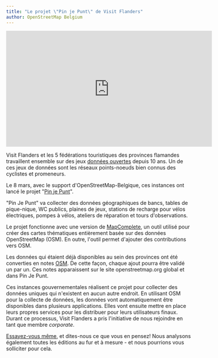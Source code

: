 ```yaml
---
title: "Le projet \"Pin je Punt\" de Visit Flanders"
author: OpenStreetMap Belgium
---
```


<div style="text-align: center;">
  <iframe width="560" height="315" src="https://www.youtube-nocookie.com/embed/7OtCK1_VsSI" title="YouTube video player" frameborder="0" allow="accelerometer; autoplay; clipboard-write; encrypted-media; gyroscope; picture-in-picture" allowfullscreen></iframe>
</div>

Visit Flanders et les 5 fédérations touristiques des provinces flamandes travaillent ensemble sur des jeux [données ouvertes](https://opendata.vlaanderen.be/dataset?tags=Recreatie) depuis 10 ans. Un de ces jeux de données sont les réseaux points-noeuds bien connus des cyclistes et promeneurs.

Le 8 mars, avec le support d'OpenStreetMap-Belgique, ces instances ont lancé le projet "[Pin je Punt](https://www.toerismevlaanderen.be/pinjepunt)".

"Pin Je Punt" va collecter des données géographiques de bancs, tables de pique-nique, WC publics, plaines de jeux, stations de recharge pour vélos électriques, pompes à vélos, ateliers de réparation et tours d'observations.

Le projet fonctionne avec une version de [MapComplete](https://mapcomplete.osm.be/), un outil utilisé pour créer des cartes thématiques entièrement basée sur des données OpenStreetMap (OSM). En outre, l'outil permet d'ajouter des contributions vers OSM.

Les données qui étaient déjà disponibles au sein des provinces ont été converties en notes [OSM](https://www.openstreetmap.org/user/Toerisme%20Vlaanderen%20-%20Pin%20je%20punt/notes). De cette façon, chaque ajout pourra être validé un par un. Ces notes apparaissent sur le site openstreetmap.org global et dans Pin Je Punt.

Ces instances gouvernementales réalisent ce projet pour collecter des données uniques qui n'existent en aucun autre endroit. En utilisant OSM pour la collecte de données, les données vont automatiquement être disponibles dans plusieurs applications. Elles vont ensuite mettre en place leurs propres services pour les distribuer pour leurs utilisateurs finaux. Durant ce processus, Visit Flanders a pris l'initiative de nous rejoindre en tant que membre _corporate_.

[Essayez-vous même](https://www.toerismevlaanderen.be/pinjepunt), et dites-nous ce que vous en pensez! Nous analysons également toutes les éditions au fur et à mesure - et nous pourrions vous solliciter pour cela.
